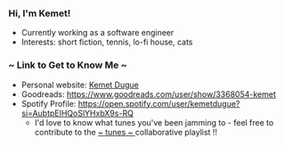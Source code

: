 ### Hi, I'm Kemet!

<!--
**kdugue/kdugue** is a ✨ _special_ ✨ repository because its `README.md` (this file) appears on your GitHub profile.
!-->


- Currently working as a software engineer
- Interests: short fiction, tennis, lo-fi house, cats

### ~ Link to Get to Know Me ~
- Personal website: <a href="http://www.kemetdugue.com">Kemet Dugue</a>
- Goodreads: https://www.goodreads.com/user/show/3368054-kemet
- Spotify Profile: https://open.spotify.com/user/kemetdugue?si=AubtpEIHQoSlYHxbX9s-RQ
  - I'd love to know what tunes you've been jamming to - feel free to contribute to the <a href="https://open.spotify.com/playlist/5cPHoTqPdpVQMCGdeG06as?si=cQjDIgh4SnGhJI9l9f2hOg"> ~ tunes ~ </a> collaborative playlist !! 
    


